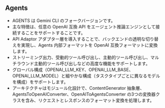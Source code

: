 ## Agents

* AGENTS は Gemini CLI のフォークバージョンです。
* 主な特徴は、任意の OpenAI 互換 API をエージェント推論エンジンとして接続することをサポートすることです。
* API Adaptor アダプター層を導入することで、バックエンドの透明な切り替えを実現し、Agents 内部フォーマットを OpenAI 互換フォーマットに変換します。
* ストリーミング出力、受動的ツール呼び出し、主動的ツール呼び出し、マルチラウンド主動的ツール呼び出しなどの高度な機能をサポートします。
* グローバル構成（OPENAI_LLM_KEY、OPENAI_LLM_BASE、OPENAI_LLM_MODEL）と細やかな構成（タスクタイプごとに異なるモデルを構成）をサポートします。
* アーキテクチャはモジュール化設計で、ContentGenerator 抽象層、AgentsToOpenAIConverter、OpenAIToAgentsConverter の3つの変換器クラスを含み、リクエストとレスポンスのフォーマット変換を処理します。